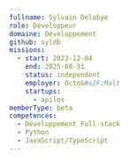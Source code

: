 ```yaml
---
fullname: Sylvain Delabye
role: Développeur
domaine: Développement
github: syldb
missions:
  - start: 2023-12-04
    end: 2025-08-31
    status: independent
    employer: Octo&#x2F;Malt
    startups:
      - apilos
memberType: beta
competences:
  - Développement Full-stack
  - Python
  - JavaScript/TypeScript
---
```

